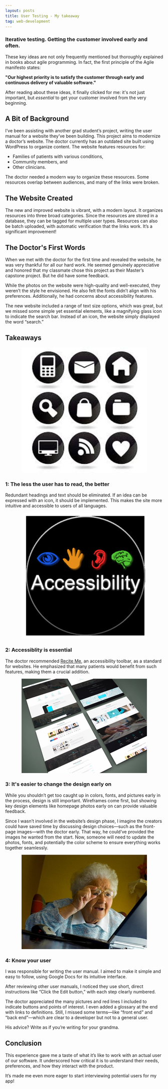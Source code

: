 ```yaml
---
layout: posts
title: User Testing - My takeaway
tag: web-development
---
```


### Iterative testing. Getting the customer involved early and often. 
These key ideas are not only frequently mentioned but thoroughly explained in books about agile programming. In fact, the first principle of the Agile manifesto states:

**"Our highest priority is to satisfy the customer
through early and continuous delivery
of valuable software."**

After reading about these ideas, it finally clicked for me: it's not just important, but *essential* to get your customer involved from the very beginning.

## A Bit of Background

I’ve been assisting with another grad student’s project, writing the user manual for a website they’ve been building. This project aims to modernize a doctor’s website. The doctor currently has an outdated site built using WordPress to organize content. The website features resources for:

* Families of patients with various conditions,
* Community members, and
* Other clinicians.

The doctor needed a modern way to organize these resources. Some resources overlap between audiences, and many of the links were broken.

## The Website Created

The new and improved website is vibrant, with a modern layout. It organizes resources into three broad categories. Since the resources are stored in a database, they can be tagged for multiple user types. Resources can also be batch uploaded, with automatic verification that the links work. It’s a significant improvement!

## The Doctor's First Words

When we met with the doctor for the first time and revealed the website, he was very thankful for all our hard work. He seemed genuinely appreciative and honored that my classmate chose this project as their Master’s capstone project. But he did have some feedback.

While the photos on the website were high-quality and well-executed, they weren’t the style he envisioned. He also felt the fonts didn’t align with his preferences. Additionally, he had concerns about accessibility features.

The new website included a range of text size options, which was great, but we missed some simple yet essential elements, like a magnifying glass icon to indicate the search bar. Instead of an icon, the website simply displayed the word “search.”

## Takeaways

<div style="text-align: center;">
    <img src="/assets/images/icons.jpg" alt="Icons" width="400">
</div>

### 1: The less the user has to read, the better

Redundant headings and text should be eliminated. If an idea can be expressed with an icon, it should be implemented. This makes the site more intuitive and accessible to users of all languages.

<div style="text-align: center;">
    <img src="/assets/images/accessibility.jpg" alt="Accessibility" width="400">
</div>

### 2: Accessiblity is essential

The doctor recommended [Recite Me](https://reciteme.com/us/), an accessibility toolbar, as a standard for websites. He emphasized that many patients would benefit from such features, making them a crucial addition.

<div style="text-align: center;">
    <img src="/assets/images/website.jpg" alt="Website" width="400">
</div>

### 3: It's easier to change the design early on

While you shouldn’t get too caught up in colors, fonts, and pictures early in the process, design is still important. Wireframes come first, but showing key design elements like homepage photos early on can provide valuable feedback.

Since I wasn’t involved in the website’s design phase, I imagine the creators could have saved time by discussing design choices—such as the front-page images—with the doctor early. That way, he could’ve provided the images he wanted from the start. Now, someone will need to update the photos, fonts, and potentially the color scheme to ensure everything works together seamlessly.

<div style="text-align: center;">
    <img src="/assets/images/grandma.jpg" alt="Grandma" width="400">
</div>

### 4: Know your user 

I was responsible for writing the user manual. I aimed to make it simple and easy to follow, using Google Docs for its intuitive interface.

After reviewing other user manuals, I noticed they use short, direct instructions like “Click the Edit button,” with each step clearly numbered.

The doctor appreciated the many pictures and red lines I included to indicate buttons and points of interest. I even added a glossary at the end with links to definitions. Still, I missed some terms—like “front end” and “back end”—which are clear to a developer but not to a general user.

His advice? Write as if you’re writing for your grandma.

## Conclusion

This experience gave me a taste of what it’s like to work with an actual user of our software. It underscored how critical it is to understand their needs, preferences, and how they interact with the product.

It’s made me even more eager to start interviewing potential users for my app!